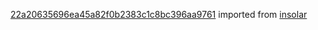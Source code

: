 [22a20635696ea45a82f0b2383c1c8bc396aa9761](https://github.com/insolar/insolar/commit/22a20635696ea45a82f0b2383c1c8bc396aa9761) imported from [insolar](https://github.com/insolar/insolar)
